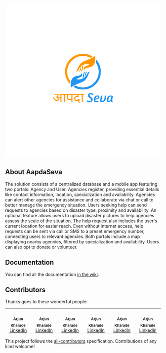 <p align="center">
<img src="./app/src/main/res/drawable/aapdaseva.png" alt="Aapda Seva">
</p>
<!-- <p align="center">
<a href="https://github.styleci.io/repos/184948124"><img src="https://github.styleci.io/repos/184948124/shield?style=flat" alt="StyleCI"></a>
<a href="https://travis-ci.org/eduayme/RescueApp"><img src="https://api.travis-ci.com/eduayme/RescueApp.svg?branch=master" alt="Build Status"></a>
<a href="https://github.com/eduayme/RescueApp/releases/tag/v1.3.2"><img src="https://img.shields.io/badge/version-v1.3.2-blue"></a>
<a href="https://github.com/eduayme/RescueApp/blob/master/LICENSE"><img src="https://img.shields.io/badge/License-GPLv3-blue.svg" alt="License"></a>
</p> -->

## About AapdaSeva

The solution consists of a centralized database and a mobile app featuring two portals: Agency and
User. Agencies register, providing essential details like contact information, location, specialization
and availability. Agencies can alert other agencies for assistance and collaborate via chat or call to
better manage the emergency situation. Users seeking help can send requests to agencies based on
disaster type, proximity and availability. An optional feature allows users to upload disaster pictures
to help agencies assess the scale of the situation. The help request also includes the user's current
location for easier reach. Even without internet access, help requests can be sent via call or SMS to a
preset emergency number, connecting users to relevant agencies. Both portals include a map
displaying nearby agencies, filtered by specialization and availability. Users can also opt to donate or
volunteer.

## Documentation

You can find all the documentation [in the wiki](https://github.com/Akharade1809/Aapda_Seva.git).

<!-- ## License
The RescueApp is an open-source software licensed under the [GPL v3 license](https://opensource.org/licenses/GPL-3.0). -->

## Contributors

Thanks goes to these wonderful people:

<!-- ALL-CONTRIBUTORS-LIST:START - Do not remove or modify this section -->
<!-- prettier-ignore-start -->
<!-- markdownlint-disable -->
<table>
  <tbody>
    <tr>
      <td align="center" valign="top" width="16%"><br />
      <sub><b>Arjun Kharade</title="Ideas,Planning,&Feedback"></b></sub><br/><a href="https://www.linkedin.com/in/arjun-kharade-526577229/">LinkedIn</a> </td> 
      <td align="center" valign="top" width="16%"><br />
      <sub><b>Arjun Kharade</title="Ideas,Planning,&Feedback"></b></sub><br/><a href="https://www.linkedin.com/in/arjun-kharade-526577229/">LinkedIn</a> </td> 
      <td align="center" valign="top" width="16%"><br />
      <sub><b>Arjun Kharade</title="Ideas,Planning,&Feedback"></b></sub><br/><a href="https://www.linkedin.com/in/arjun-kharade-526577229/">LinkedIn</a> </td> 
      <td align="center" valign="top" width="16%"><br />
      <sub><b>Arjun Kharade</title="Ideas,Planning,&Feedback"></b></sub><br/><a href="https://www.linkedin.com/in/arjun-kharade-526577229/">LinkedIn</a> </td> 
      <td align="center" valign="top" width="16%"><br />
      <sub><b>Arjun Kharade</title="Ideas,Planning,&Feedback"></b></sub><br/><a href="https://www.linkedin.com/in/arjun-kharade-526577229/">LinkedIn</a> </td> 
      <td align="center" valign="top" width="16%"><br />
      <sub><b>Arjun Kharade</title="Ideas,Planning,&Feedback"></b></sub><br/><a href="https://www.linkedin.com/in/arjun-kharade-526577229/">LinkedIn</a> </td>      
    </tr>
    
  </tbody>
</table>

<!-- markdownlint-restore -->
<!-- prettier-ignore-end -->

<!-- ALL-CONTRIBUTORS-LIST:END -->

This project follows the [all-contributors](https://github.com/all-contributors/all-contributors) specification. Contributions of any kind welcome!
